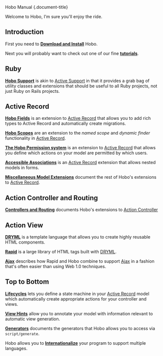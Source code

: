 Hobo Manual
{.document-title}

Welcome to Hobo, I'm sure you'll enjoy the ride.

## Introduction

First you need to [**Download and Install**](/manual/download) Hobo.

Next you will probably want to check out one of our fine
[**tutorials**](/tutorials).

## Ruby

[**Hobo Support**](/manual/hobosupport) is akin to 
[Active Support](http://as.rubyonrails.org/) in that it provides a grab bag of
utility classes and extensions that should be useful to all Ruby
projects, not just Ruby on Rails projects.

## Active Record

[**Hobo Fields**](/manual/hobofields) is an extension to 
[Active Record](http://ar.rubyonrails.org/) that allows you to add
rich types to Active Record and automatically create migrations.

[**Hobo Scopes**](/manual/scopes) are an extension to the *named scope*
and *dynamic finder* functionality in
[Active Record](http://ar.rubyonrails.org/).

[**The Hobo Permission system**](/manual/permissions) is an extension to
[Active Record](http://ar.rubyonrails.org/) that allows you define
which actions on your model are permitted by which users.

[**Accessible Associations**](/manual/multi_model_forms) is an
[Active Record](http://ar.rubyonrails.org/) extension that allows
nested models in forms.

[**Miscellaneous Model Extensions**](/manual/model) document the rest of
Hobo's extensions to [Active Record](http://ar.rubyonrails.org/).

## Action Controller and Routing

[**Controllers and Routing**](/manual/controllers) documents Hobo's
extensions to 
[Action Controller](http://api.rubyonrails.org/classes/ActionController/Base.html)

## Action View

[**DRYML**](/manual/dryml-guide) is a template language that allows you to
create highly reusable HTML components.

[**Rapid**](/api_taglibs) is a large library of HTML tags built with
[DRYML](/manual/dryml-guide).

[**Ajax**](/manual/ajax) describes how Rapid and Hobo combine to support
[Ajax](http://en.wikipedia.org/wiki/Ajax_%28programming%29) in a
fashion that's often easier than using Web 1.0 techniques.

## Top to Bottom

[**Lifecycles**](/manual/lifecycles) lets you define a state machine in
your [Active Record](http://ar.rubyonrails.org/) model which
automatically create appropriate actions for your controller and views.

[**View Hints**](/manual/viewhints) allow you to annotate your model with
information relevant to automatic view generation.

[**Generators**](/manual/generators) documents the generators that Hobo
allows you to access via `script/generate`.

Hobo allows you to [**Internationalize**](/manual/i18n) your program to
support multiple languages.
